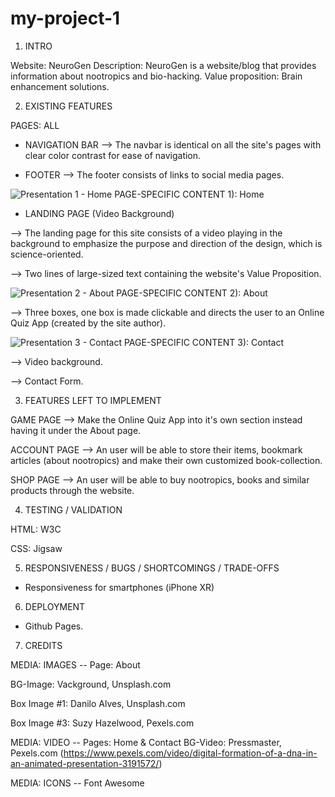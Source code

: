 # my-project-1
1) INTRO

Website: NeuroGen
Description: NeuroGen is a website/blog that provides information about nootropics and bio-hacking.
Value proposition: Brain enhancement solutions.


2) EXISTING FEATURES

 PAGES: ALL
 
- NAVIGATION BAR 
--> The navbar is identical on all the site's pages with clear color contrast for ease of navigation.

- FOOTER
--> The footer consists of links to social media pages.


![Presentation 1 - Home](https://user-images.githubusercontent.com/122515678/218111257-b8adfe57-3037-4f62-acd0-bfc9f3d0de43.png)
PAGE-SPECIFIC CONTENT 1): Home

- LANDING PAGE (Video Background)

--> The landing page for this site consists of a video playing in the background to emphasize the purpose and direction of the design, which is science-oriented.

--> Two lines of large-sized text containing the website's Value Proposition.

![Presentation 2 - About](https://user-images.githubusercontent.com/122515678/218111267-87b23303-9017-4a55-bb16-cc517fc8fa34.png)
PAGE-SPECIFIC CONTENT 2): About

--> Three boxes, one box is made clickable and directs the user to an Online Quiz App (created by the site author).

![Presentation 3 - Contact](https://user-images.githubusercontent.com/122515678/218111290-2d0c8a35-b501-41ea-b0ad-14f661cbdaac.png)
PAGE-SPECIFIC CONTENT 3): Contact

--> Video background.

--> Contact Form.


3) FEATURES LEFT TO IMPLEMENT

GAME PAGE
--> Make the Online Quiz App into it's own section instead having it under the About page.

ACCOUNT PAGE
--> An user will be able to store their items, bookmark articles (about nootropics) and make their own customized book-collection.

SHOP PAGE
--> An user will be able to buy nootropics, books and similar products through the website.

4) TESTING / VALIDATION

HTML: W3C

CSS: Jigsaw


5) RESPONSIVENESS / BUGS / SHORTCOMINGS / TRADE-OFFS

- Responsiveness for smartphones (iPhone XR)


6) DEPLOYMENT

- Github Pages.


7) CREDITS

MEDIA: IMAGES
-- Page: About

BG-Image: Vackground, Unsplash.com

Box Image #1: Danilo Alves, Unsplash.com

Box Image #3: Suzy Hazelwood, Pexels.com

MEDIA: VIDEO
-- Pages: Home & Contact
BG-Video: Pressmaster, Pexels.com (https://www.pexels.com/video/digital-formation-of-a-dna-in-an-animated-presentation-3191572/)

MEDIA: ICONS
-- Font Awesome
